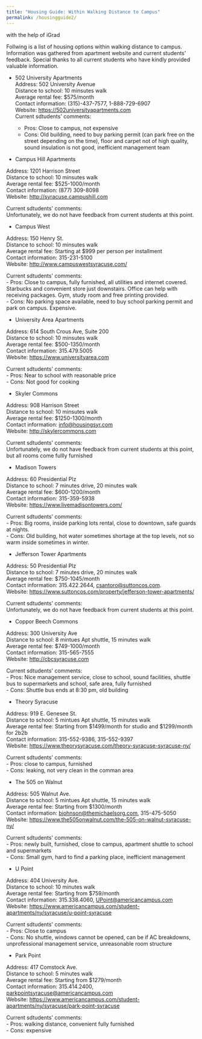 ```yaml
---
title: "Housing Guide: Within Walking Distance to Campus"
permalink: /housingguide2/
---  
```

with the help of iGrad       
        
Follwing is a list of housing options within walking distance to campus. Information was gathered from apartment website and current students' feedback. Special thanks to all current students who have kindly provided valuable information.      
       
- 502 University Apartments       
Address: 502 University Avenue      
Distance to school: 10 minsutes walk           
Average rental fee: $575/month           
Contact information: (315)-437-7577, 1-888-729-6907           
Website: https://502universityapartments.com           
Current sdtudents' comments:           
    - Pros: Close to campus, not expensive            
    - Cons: Old building, need to buy parking permit (can park free on the street depending on the time), floor and carpet not of high quality, sound insulation is not good, inefficient management team           

- Campus Hill Apartments           

Address: 1201 Harrison Street           
Distance to school: 10 minsutes walk           
Average rental fee: $525-1000/month           
Contact information: (877) 309-8098           
Website: http://syracuse.campushill.com           

Current sdtudents' comments:            
Unfortunately, we do not have feedback from current students at this point.           

- Campus West           

Address: 150 Henry St.           
Distance to school: 10 minsutes walk           
Average rental fee: Starting at $999 per person per installment           
Contact information: 315-231-5100           
Website: http://www.campuswestsyracuse.com/           

Current sdtudents' comments:           
    - Pros: Close to campus, fully furnished, all utilities and internet covered. Starbucks and convenient store just downstairs. Office can help with receiving packages. Gym, study room and free printing provided.           
    - Cons: No parking space available, need to buy school parking permit and park on campus. Expensive.           

- University Area Apartments           

Address: 614 South Crous Ave, Suite 200           
Distance to school: 10 minsutes walk           
Average rental fee: $500-1350/month           
Contact information: 315.479.5005           
Website: https://www.universityarea.com           

Current sdtudents' comments:           
    - Pros: Near to school with reasonable price           
    - Cons: Not good for cooking           

- Skyler Commons       

Address: 908 Harrison Street       
Distance to school: 10 minsutes walk       
Average rental fee: $1250-1300/month       
Contact information: info@housingsyr.com       
Website: http://skylercommons.com       

Current sdtudents' comments:        
Unfortunately, we do not have feedback from current students at this point, but all rooms come fullly furnished     

- Madison Towers       

Address: 60 Presidential Plz       
Distance to school: 7 minutes drive, 20 minutes walk       
Average rental fee: $600-1200/month       
Contact information: 315-359-5938       
Website: https://www.livemadisontowers.com/       

Current sdtudents' comments:        
    - Pros: Big rooms, inside parking lots rental, close to downtown, safe guards at nights.        
    - Cons: Old building, hot water sometimes shortage at the top levels, not so warm inside sometimes in winter.       

- Jefferson Tower Apartments       

Address: 50 Presidential Plz       
Distance to school: 7 minutes drive, 20 minutes walk       
Average rental fee: $750-1045/month       
Contact information: 315.422.2644, csantoro@suttoncos.com.       
Website: https://www.suttoncos.com/property/jefferson-tower-apartments/       

Current sdtudents' comments:        
Unfortunately, we do not have feedback from current students at this point.       

- Coppor Beech Commons       

Address: 300 University Ave       
Distance to school: 8 mintues Apt shuttle, 15 minutes walk             
Average rental fee: $749-1000/month       
Contact information: 315-565-7555       
Website: http://cbcsyracuse.com       

Current sdtudents' comments:        
    - Pros: Nice management service, close to school, sound facilities, shuttle bus to supermarkets and school, safe area, fully furnished       
    - Cons: Shuttle bus ends at 8:30 pm, old building       

- Theory Syracuse       

Address: 919 E. Genesee St.       
Distance to school: 5 mintues Apt shuttle, 15 minutes walk              
Average rental fee: Starting from $1499/month for studio and $1299/month for 2b2b       
Contact information: 315-552-9386, 315-552-9397       
Website: https://www.theorysyracuse.com/theory-syracuse-syracuse-ny/       

Current sdtudents' comments:        
    - Pros: close to campus, furnished       
    - Cons: leaking, not very clean in the comman area       

- The 505 on Walnut       

Address: 505 Walnut Ave.       
Distance to school: 5 mintues Apt shuttle, 15 minutes walk              
Average rental fee: Starting from $1300/month       
Contact information: bjohnson@themichaelsorg.com, 315-475-5050       
Website: https://www.the505onwalnut.com/the-505-on-walnut-syracuse-ny/       

Current sdtudents' comments:        
    - Pros: newly built, furnished, close to campus, apartment shuttle to school and supermarkets       
    - Cons: Small gym, hard to find a parking place, inefficient management       

- U Point       

Address: 404 University Ave.       
Distance to school: 10 minutes walk       
Average rental fee: Starting from $759/month       
Contact information: 315.338.4060, UPoint@americancampus.com       
Website: https://www.americancampus.com/student-apartments/ny/syracuse/u-point-syracuse       

Current sdtudents' comments:        
    - Pros: Close to campus       
    - Cons: No shuttle, windows cannot be opened, can be if AC breakdowns, unprofessional management service, unreasonable room structure       

- Park Point       

Address: 417 Comstock Ave.       
Distance to school: 5 minutes walk       
Average rental fee: Starting from $1279/month       
Contact information: 315.414.2400, parkpointsyracuse@americancampus.com       
Website: https://www.americancampus.com/student-apartments/ny/syracuse/park-point-syracuse       

Current sdtudents' comments:        
    - Pros: walking distance, convenient fully furnished       
    - Cons: expensive       